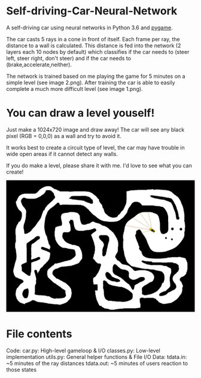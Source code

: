 # Self-driving-Car-Neural-Network

A self-driving car using neural networks in Python 3.6 and [pygame](https://www.pygame.org).

The car casts 5 rays in a cone in front of itself.
Each frame per ray, the distance to a wall is calculated.
This distance is fed into the network (2 layers each 10 nodes by default) which classifies if the car needs to (steer left, steer right, don't steer) and if the car needs to (brake,accelerate,neither).

The network is trained based on me playing the game for 5 minutes on a simple level (see image 2.png).
After training the car is able to easily complete a much more difficult level (see image 1.png).


# You can draw a level youself!

Just make a 1024x720 image and draw away! The car will see any black pixel (RGB = 0,0,0) as a wall and try to avoid it.

It works best to create a circuit type of level, the car may have trouble in wide open areas if it cannot detect any walls.

If you do make a level, please share it with me. I'd love to see what you can create!

![Image of the selfdriving car in a level](https://github.com/Niels-van-den-Hork/Self-driving-Car-Neural-Network/blob/master/example.png "Image of the selfdriving car in a level")

# File contents
  Code:
    car.py: High-level gameloop & I/O
    classes.py: Low-level implementation
    utils.py: General helper functions & File I/O
  Data:
    tdata.in: ~5 minutes of the ray distances
    tdata.out: ~5 minutes of users reaction to those states
    
    
  

